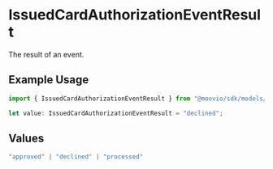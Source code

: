 # IssuedCardAuthorizationEventResult

The result of an event.

## Example Usage

```typescript
import { IssuedCardAuthorizationEventResult } from "@moovio/sdk/models/components";

let value: IssuedCardAuthorizationEventResult = "declined";
```

## Values

```typescript
"approved" | "declined" | "processed"
```